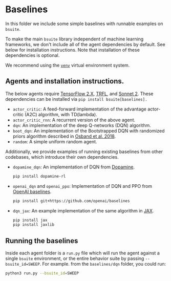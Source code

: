 # Baselines

In this folder we include some simple baselines with runnable examples on
`bsuite`.

To make the main `bsuite` library independent of machine learning frameworks, we
don't include all of the agent dependencies by default. See below for
installation instructions. Note that installation of these dependencies is
optional.

We recommend using the [`venv`](https://docs.python.org/3/library/venv.html)
virtual environment system.

## Agents and installation instructions.

The below agents require [TensorFlow 2.X](https://www.tensorflow.org),
[TRFL](https://github.com/deepmind/trfl), and [Sonnet 2](https://github.com/deepmind/sonnet).
These dependencies can be installed via `pip install bsuite[baselines].`

*   `actor_critic`: A feed-forward implementation of the advantage actor-critic
    (A2C) algorithm, with TD(lambda).
*   `actor_critic_rnn`: A recurrent version of the above agent.
*   `dqn`: An implementation of the deep Q-networks (DQN) algorithm.
*   `boot_dqn`: An implementation of the Bootstrapped DQN with randomized priors
    algorithm described in [Osband et al. 2018].
*   `random`: A simple uniform random agent.

Additionally, we provide examples of running existing baselines from other
codebases, which introduce their own dependencies.

*   `dopamine_dqn`: An implementation of DQN from
    [Dopamine](https://github.com/google/dopamine).

    ```bash
    pip install dopamine-rl
    ```

*   `openai_dqn` and `openai_ppo`: Implementation of DQN and PPO from
    [OpenAI baselines](https://github.com/openai/baselines).

    ```bash
    pip install git+https://github.com/openai/baselines
    ```

*   `dqn_jax`: An example implementation of the same algorithm in
    [JAX](https://github.com/google/jax).

    ```bash
    pip install jax
    pip install jaxlib
    ```

## Running the baselines

Inside each agent folder is a `run.py` file which will run the agent against a
single `bsuite` environment, or the entire behavior suite by passing
`--bsuite_id=SWEEP`. For example. from the `baselines/dqn` folder, you could
run:

```bash
python3 run.py --bsuite_id=SWEEP
```

[Osband et al. 2018]: https://arxiv.org/abs/1806.03335
